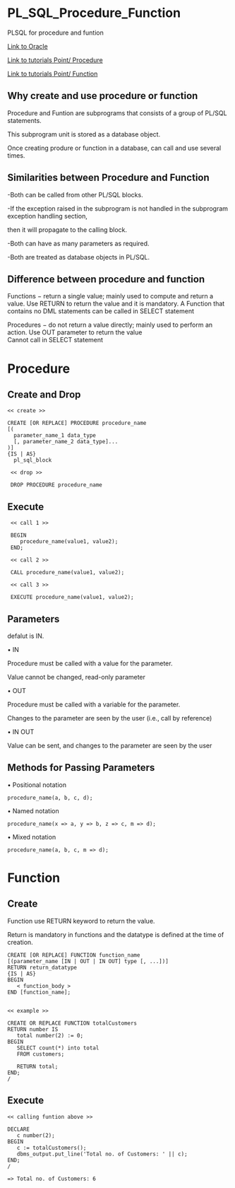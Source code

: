 # PL_SQL_Procedure_Function

PLSQL for procedure and funtion

<a href='https://www.oracle.com/database/technologies/appdev/plsql.html' target='_blank'>Link to Oracle</a>

<a href='https://www.tutorialspoint.com/plsql/plsql_procedures.htm' target='_blank'>Link to tutorials Point/ Procedure</a>   

<a href='https://www.tutorialspoint.com/plsql/plsql_functions.htm' target='_blank'>Link to tutorials Point/ Function</a>   



Why create and use procedure or function
-----

Procedure and Funtion are subprograms that consists of a group of PL/SQL statements.

This subprogram unit is stored as a database object.

Once creating produre or function in a database, can call and use several times. 


Similarities between Procedure and Function
-----

-Both can be called from other PL/SQL blocks.

-If the exception raised in the subprogram is not handled in the subprogram exception handling section, 

then it will propagate to the calling block.

-Both can have as many parameters as required.

-Both are treated as database objects in PL/SQL.


Difference between procedure and function
----

Functions −  return a single value; mainly used to compute and return a value.
              Use RETURN to return the value and it is mandatory.
              A Function that contains no DML statements can be called in SELECT statement
              
Procedures −  do not return a value directly; mainly used to perform an action.
              Use OUT parameter to return the value  
              Cannot call in SELECT statement
 
 
# Procedure

Create and Drop
-------

    << create >>
    
    CREATE [OR REPLACE] PROCEDURE procedure_name
    [(
      parameter_name_1 data_type
      [, parameter_name_2 data_type]...
    )]
    {IS | AS}
      pl_sql_block
     
     << drop >>
     
     DROP PROCEDURE procedure_name

Execute
------

     << call 1 >>
     
     BEGIN
        procedure_name(value1, value2);
     END;

     << call 2 >>
     
     CALL procedure_name(value1, value2);
     
     << call 3 >>
     
     EXECUTE procedure_name(value1, value2);
    
Parameters
------

defalut is IN.

• IN

Procedure must be called with a value for the parameter. 

Value cannot be changed, read-only parameter

• OUT

Procedure must be called with a variable for the parameter. 

Changes to the parameter are seen by the user (i.e., call by reference)

• IN OUT

Value can be sent, and changes to the parameter are seen by the user


Methods for Passing Parameters
-----

• Positional notation

    procedure_name(a, b, c, d);

• Named notation

    procedure_name(x => a, y => b, z => c, m => d);

• Mixed notation

    procedure_name(a, b, c, m => d);
    
    
# Function

Create 
-------

Function use RETURN keyword to return the value.

Return is mandatory in functions and the datatype is defined at the time of creation.

    CREATE [OR REPLACE] FUNCTION function_name 
    [(parameter_name [IN | OUT | IN OUT] type [, ...])] 
    RETURN return_datatype 
    {IS | AS} 
    BEGIN 
       < function_body > 
    END [function_name];
    
       
    << example >>
    
    CREATE OR REPLACE FUNCTION totalCustomers 
    RETURN number IS 
       total number(2) := 0; 
    BEGIN 
       SELECT count(*) into total 
       FROM customers; 

       RETURN total; 
    END; 
    / 
    
Execute
-----
    
    << calling funtion above >>
    
    DECLARE 
       c number(2); 
    BEGIN 
       c := totalCustomers(); 
       dbms_output.put_line('Total no. of Customers: ' || c); 
    END; 
    /
    
    => Total no. of Customers: 6  
    
    
